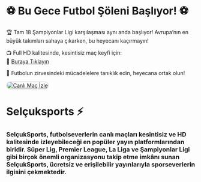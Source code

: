 # ⚽️ Bu Gece Futbol Şöleni Başlıyor! ⚽️  

🏆 Tam 18 Şampiyonlar Ligi karşılaşması aynı anda başlıyor! Avrupa’nın en büyük takımları sahaya çıkarken, bu heyecanı kaçırmayın!  

📺 Full HD kalitesinde, kesintisiz maç keyfi için:  
📌 <a href="https://shorto.link/NGJze">Buraya Tıklayın</a>  

💙 Futbolun zirvesindeki mücadelelere tanıklık edin, heyecana ortak olun!  

<a href="https://ibb.co/LzCzbkHT">
    <img src="https://i.ibb.co/5W5WtMwQ/photo-2025-01-29-22-21-09.jpg" alt="Canlı Maç İzle" style="max-width: 100%; border: 2px solid #ddd; border-radius: 10px;">
</a>  

# Selçuksports ⚡
### SelçukSports, futbolseverlerin canlı maçları kesintisiz ve HD kalitesinde izleyebileceği en popüler yayın platformlarından biridir. Süper Lig, Premier League, La Liga ve Şampiyonlar Ligi gibi birçok önemli organizasyonu takip etme imkânı sunan SelçukSports, ücretsiz ve erişilebilir yayınlarıyla sporseverlerin ilgisini çekmektedir.
